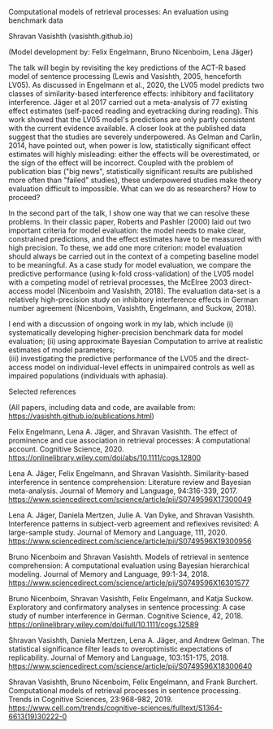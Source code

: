 Computational models of retrieval processes: An evaluation using benchmark data

Shravan Vasishth (vasishth.github.io)

(Model development by: Felix Engelmann, Bruno Nicenboim, Lena Jäger)

The talk will begin by revisiting the key predictions of the ACT-R based model of sentence processing (Lewis and Vasishth, 2005, henceforth LV05). As discussed in Engelmann et al., 2020, the LV05 model predicts two classes of similarity-based interference effects: inhibitory and facilitatory interference. Jäger et al 2017 carried out a meta-analysis of 77 existing effect estimates (self-paced reading and eyetracking during reading). This work showed that the LV05 model's predictions are only partly consistent with the current evidence available. A closer look at the published data suggest that the studies are severely underpowered. As Gelman and Carlin, 2014, have pointed out, when power is low, statistically significant effect estimates will highly misleading: either the effects will be overestimated, or the sign of the effect will be incorrect. Coupled with the problem of publication bias ("big news", statistically significant results are published more often than "failed" studies), these underpowered studies make theory evaluation difficult to impossible. What can we do as researchers? How to proceed? 

In the second part of the talk, I show one way that we can resolve these problems. In their classic paper, Roberts and Pashler (2000) laid out two important criteria for model evaluation: the model needs to make clear, constrained predictions, and the effect estimates have to be measured with high precision. To these, we add one more criterion: model evaluation should always be carried out in the context of a competing baseline model to be meaningful. As a case study for model evaluation, we compare the predictive performance (using k-fold cross-validation) of the LV05 model with a competing model of retrieval processes, the McElree 2003 direct-access model (Nicenboim and Vasishth, 2018). The evaluation data-set is a relatively high-precision study on inhibitory interference effects in German number agreement (Nicenboim, Vasishth, Engelmann, and Suckow, 2018).   

I end with a discussion of ongoing work in my lab, which include (i) systematically developing higher-precision benchmark data for model evaluation;
(ii) using approximate Bayesian Computation to arrive at realistic estimates of model parameters;  
(iii) investigating the predictive performance of the LV05 and the direct-access model on individual-level effects in unimpaired controls as well as impaired populations (individuals with aphasia).  

Selected references

(All papers, including data and code, are available from: https://vasishth.github.io/publications.html)

Felix Engelmann, Lena A. Jäger, and Shravan Vasishth. The effect of prominence and cue association in retrieval processes: A computational account. Cognitive Science, 2020. 
https://onlinelibrary.wiley.com/doi/abs/10.1111/cogs.12800

Lena A. Jäger, Felix Engelmann, and Shravan Vasishth. Similarity-based interference in sentence comprehension: Literature review and Bayesian meta-analysis. Journal of Memory and Language, 94:316-339, 2017. 
https://www.sciencedirect.com/science/article/pii/S0749596X17300049

Lena A. Jäger, Daniela Mertzen, Julie A. Van Dyke, and Shravan Vasishth. Interference patterns in subject-verb agreement and reflexives revisited: A large-sample study. Journal of Memory and Language, 111, 2020. 
https://www.sciencedirect.com/science/article/pii/S0749596X19300956

Bruno Nicenboim and Shravan Vasishth. Models of retrieval in sentence comprehension: A computational evaluation using Bayesian hierarchical modeling. Journal of Memory and Language, 99:1-34, 2018. 
https://www.sciencedirect.com/science/article/pii/S0749596X16301577

Bruno Nicenboim, Shravan Vasishth, Felix Engelmann, and Katja Suckow. Exploratory and confirmatory analyses in sentence processing: A case study of number interference in German. Cognitive Science, 42, 2018. 
https://onlinelibrary.wiley.com/doi/full/10.1111/cogs.12589

Shravan Vasishth, Daniela Mertzen, Lena A. Jäger, and Andrew Gelman. The statistical significance filter leads to overoptimistic expectations of replicability. Journal of Memory and Language, 103:151-175, 2018. 
https://www.sciencedirect.com/science/article/pii/S0749596X18300640

Shravan Vasishth, Bruno Nicenboim, Felix Engelmann, and Frank Burchert. Computational models of retrieval processes in sentence processing. Trends in Cognitive Sciences, 23:968-982, 2019.
https://www.cell.com/trends/cognitive-sciences/fulltext/S1364-6613(19)30222-0  
